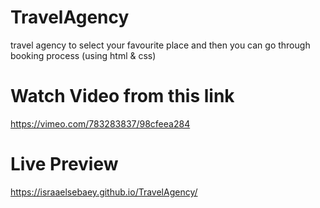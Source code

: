 # TravelAgency
travel agency to select your favourite place and then you can go through booking process (using html &amp; css)
# Watch Video from this link
https://vimeo.com/783283837/98cfeea284
# Live Preview
https://israaelsebaey.github.io/TravelAgency/

